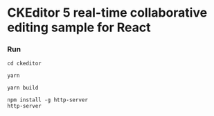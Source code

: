 # CKEditor 5 real-time collaborative editing sample for React

### Run 
```
cd ckeditor 

yarn 

yarn build

npm install -g http-server
http-server

```